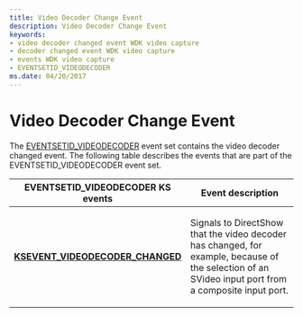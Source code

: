 ```yaml
---
title: Video Decoder Change Event
description: Video Decoder Change Event
keywords:
- video decoder changed event WDK video capture
- decoder changed event WDK video capture
- events WDK video capture
- EVENTSETID_VIDEODECODER
ms.date: 04/20/2017
---
```


# Video Decoder Change Event


The [EVENTSETID\_VIDEODECODER](./eventsetid-videodecoder.md) event set contains the video decoder changed event. The following table describes the events that are part of the EVENTSETID\_VIDEODECODER event set.

<table>
<colgroup>
<col width="50%" />
<col width="50%" />
</colgroup>
<thead>
<tr class="header">
<th>EVENTSETID_VIDEODECODER KS events</th>
<th>Event description</th>
</tr>
</thead>
<tbody>
<tr class="odd">
<td><p><a href="/windows-hardware/drivers/stream/ksevent-videodecoder-changed" data-raw-source="[&lt;strong&gt;KSEVENT_VIDEODECODER_CHANGED&lt;/strong&gt;](./ksevent-videodecoder-changed.md)"><strong>KSEVENT_VIDEODECODER_CHANGED</strong></a></p></td>
<td><p>Signals to DirectShow that the video decoder has changed, for example, because of the selection of an SVideo input port from a composite input port.</p></td>
</tr>
</tbody>
</table>

 

